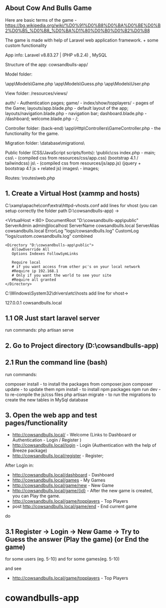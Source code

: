 ## About Cow And Bulls Game
Here are basic terms of the game - https://bg.wikipedia.org/wiki/%D0%91%D0%B8%D0%BA%D0%BE%D0%B2%D0%B5_%D0%B8_%D0%BA%D1%80%D0%B0%D0%B2%D0%B8

The game is made with help of Laravel web application framework. + some custom functionality

App info: Laravel v8.83.27 | (PHP v8.2.4) , MySQL

Structure of the app: cowsandbulls-app/

Model folder: 

\app\Models\Game.php
\app\Models\Guess.php
\app\Models\User.php

View folder: /resources/views/

auth/ - Authentication pages;
game/ - index/show/topplayers/ - pages of the Game;
layouts/app.blade.php - default layout of the app;
layouts/navigation.blade.php - navigation bar;
dashboard.blade.php - /dashboard; 
welcome.blade.php - /;

Controller folder: (back-end)
\app\Http\Controllers\GameController.php - the functionality for the game.

Migration folder:
\database\migrations\

Public folder (CSS/JavaScript scripts/fonts):
\public\css 
index.php - main;
css\ - (compiled css from resources/css/app.css) (bootstrap 4.1 / tailwindcss)
js\ - (compiled css from resources/js/app.js) (jquery + bootstrap 4.1 js + related js)
images\ - images;

Routes: 
\routes\web.php

## 1. Create a Virtual Host (xammp and hosts)

C:\xamp\apache\conf\extra\httpd-vhosts.conf 
add lines for vhost (you can setup correctly the folder path D:\cowsandbulls-app) ->

<VirtualHost *:80>
    DocumentRoot "D:\cowsandbulls-app\public"
    ServerAdmin admin@localhost
    ServerName cowsandbulls.local
    ServerAlias cowsandbulls.local
	ErrorLog "logs/cowsandbulls.log"
	CustomLog "logs/custom.cowsandbulls.log" combined
	
    <Directory "D:\cowsandbulls-app\public">
       AllowOverride All
       Options Indexes FollowSymLinks

       Require local
       # if you want access from other pc's on your local network
       #Require ip 192.168.1
       # Only if you want the world to see your site
       #Require all granted
    </Directory>
</VirtualHost>

C:\Windows\System32\drivers\etc\hosts
add line for vhost->
 
127.0.0.1       cowsandbulls.local

## 1.1 OR Just start laravel server 
run commands: php artisan serve

## 2. Go to Project directory (D:\cowsandbulls-app) 

## 2.1 Run the command line (bash)

run commands:

composer install - to install the packages from composer.json
composer update - to update them
npm install - to install npm packages
npm run dev - to re-compile the js/css files
php artisan migrate - to run the migrations to create the new tables in MySql database

## 3. Open the web app and test pages/functionality

- http://cowsandbulls.local/ - Welcome (Links to Dashboard or Authentication - Login / Register )
- http://cowsandbulls.local/login - Login  (Authentication with the help of Breeze package)
- http://cowsandbulls.local/register - Register;

After Login in:

- http://cowsandbulls.local/dashboard - Dashboard
- http://cowsandbulls.local/games - My Games
- http://cowsandbulls.local/game/new - New Game
- http://cowsandbulls.local/game/{id} - After the new game is created, you can Play the game.   
- http://cowsandbulls.local/game/topplayers - Top Players 
- post http://cowsandbulls.local/game/end - End current game  

do
## 3.1 Register -> Login -> New Game -> Try to Guess the answer (Play the game) (or End the game)
for some users (eg. 5-10) and for some games(eg. 5-10)

and see 
- http://cowsandbulls.local/game/topplayers - Top Players 

# cowandbulls-app
